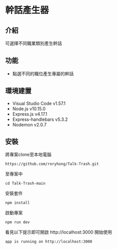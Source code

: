 # 幹話產生器
## 介紹
可選擇不同職業類別產生幹話

## 功能
- 點選不同的職位產生專屬的幹話

## 環境建置
- Visual Studio Code v1.57.1
- Node.js v10.15.0
- Express.js v4.17.1
- Express-handlebars v5.3.2
- Nodemon v2.0.7

## 安裝
將專案clone至本地電腦

    https://github.com/roryhong/Talk-Trash.git
    
至專案中

    cd Talk-Trash-main
    
安裝套件

    npm install
    
啟動專案

    npm run dev
    
看見以下提示即可開啟 http://localhost:3000 開始使用

    app is running on http://localhost:3000
